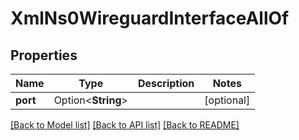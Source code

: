 # XmlNs0WireguardInterfaceAllOf

## Properties

Name | Type | Description | Notes
------------ | ------------- | ------------- | -------------
**port** | Option<**String**> |  | [optional]

[[Back to Model list]](../README.md#documentation-for-models) [[Back to API list]](../README.md#documentation-for-api-endpoints) [[Back to README]](../README.md)


